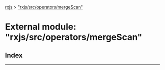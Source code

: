 [rxjs](../README.md) > ["rxjs/src/operators/mergeScan"](../modules/_rxjs_src_operators_mergescan_.md)

# External module: "rxjs/src/operators/mergeScan"

## Index

---

